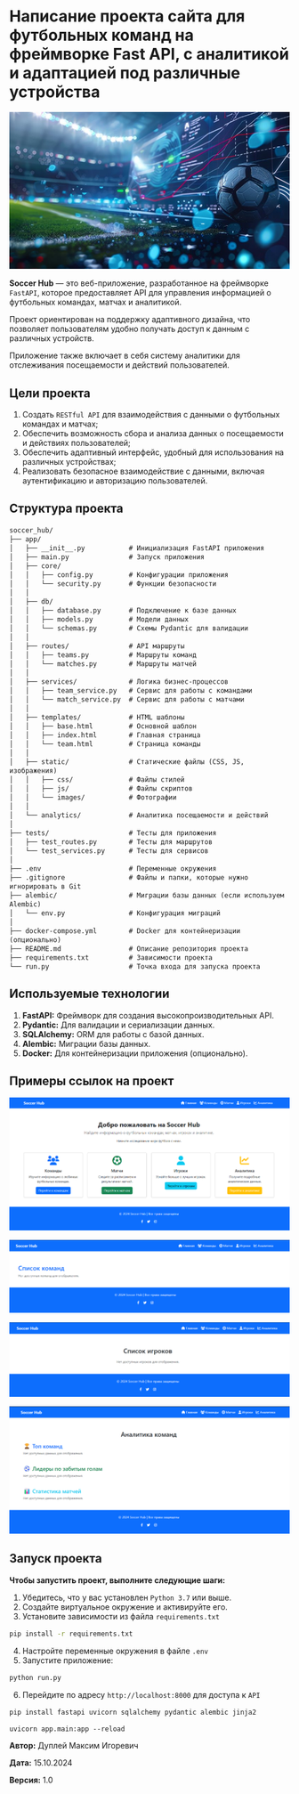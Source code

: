 # Написание проекта сайта для футбольных команд на фреймворке Fast API, с аналитикой и адаптацией под различные устройства

![soccer_hub](app\static\images\soccer_hub.png)

**Soccer Hub** — это веб-приложение, разработанное на фреймворке `FastAPI`, которое предоставляет API для управления информацией о футбольных командах, матчах и аналитикой.

Проект ориентирован на поддержку адаптивного дизайна, что позволяет пользователям удобно получать доступ к данным с различных устройств.

Приложение также включает в себя систему аналитики для отслеживания посещаемости и действий пользователей.


## Цели проекта
1. Создать `RESTful API` для взаимодействия с данными о футбольных командах и матчах;
2. Обеспечить возможность сбора и анализа данных о посещаемости и действиях пользователей;
3. Обеспечить адаптивный интерфейс, удобный для использования на различных устройствах;
4. Реализовать безопасное взаимодействие с данными, включая аутентификацию и авторизацию пользователей.


## Структура проекта

```
soccer_hub/
├── app/
│   ├── __init__.py           # Инициализация FastAPI приложения
│   ├── main.py               # Запуск приложения
│   ├── core/
│   │   ├── config.py         # Конфигурации приложения
│   │   └── security.py       # Функции безопасности
│   │
│   ├── db/
│   │   ├── database.py       # Подключение к базе данных
│   │   ├── models.py         # Модели данных
│   │   └── schemas.py        # Схемы Pydantic для валидации
│   │
│   ├── routes/               # API маршруты
│   │   ├── teams.py          # Маршруты команд
│   │   └── matches.py        # Маршруты матчей
│   │
│   ├── services/             # Логика бизнес-процессов
│   │   ├── team_service.py   # Сервис для работы с командами
│   │   └── match_service.py  # Сервис для работы с матчами
│   │
│   ├── templates/            # HTML шаблоны
│   │   ├── base.html         # Основной шаблон
│   │   ├── index.html        # Главная страница
│   │   └── team.html         # Страница команды
│   │
│   ├── static/               # Статические файлы (CSS, JS, изображения)
│   │   ├── css/              # Файлы стилей
│   │   ├── js/               # Файлы скриптов
│   │   └── images/           # Фотографии
│   │
│   └── analytics/            # Аналитика посещаемости и действий
│
├── tests/                    # Тесты для приложения
│   ├── test_routes.py        # Тесты для маршрутов
│   └── test_services.py      # Тесты для сервисов
│
├── .env                      # Переменные окружения
├── .gitignore                # Файлы и папки, которые нужно игнорировать в Git
├── alembic/                  # Миграции базы данных (если используем Alembic)
│   └── env.py                # Конфигурация миграций
│
├── docker-compose.yml        # Docker для контейнеризации (опционально)
├── README.md                 # Описание репозитория проекта 
├── requirements.txt          # Зависимости проекта
└── run.py                    # Точка входа для запуска проекта
```

## Используемые технологии

1. **FastAPI:** Фреймворк для создания высокопроизводительных API.
2. **Pydantic:** Для валидации и сериализации данных.
3. **SQLAlchemy:** ORM для работы с базой данных.
4. **Alembic:** Миграции базы данных.
5. **Docker:** Для контейнеризации приложения (опционально).

## Примеры ссылок на проект

![soccer_hub](app\static\images\soccer_hub_1.png)

![commands](app\static\images\commands.png)

![players](app\static\images\players.png)

![analytics](app\static\images\analytics.png)

## Запуск проекта

**Чтобы запустить проект, выполните следующие шаги:**
1. Убедитесь, что у вас установлен `Python 3.7` или выше.
2. Создайте виртуальное окружение и активируйте его.
3. Установите зависимости из файла `requirements.txt`
```bash
pip install -r requirements.txt
```
4. Настройте переменные окружения в файле `.env`
5. Запустите приложение:
```bash
python run.py
```
6. Перейдите по адресу `http://localhost:8000` для доступа к `API`

```
pip install fastapi uvicorn sqlalchemy pydantic alembic jinja2
```

```
uvicorn app.main:app --reload
```

**Автор:** Дуплей Максим Игоревич

**Дата:** 15.10.2024

**Версия:** 1.0
